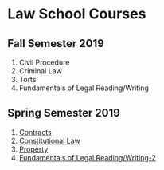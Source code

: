 # Law School Courses
## Fall Semester 2019
1. Civil Procedure
2. Criminal Law
3. Torts
4. Fundamentals of Legal Reading/Writing

## Spring Semester 2019
1. [Contracts](https://alexeibex.github.io/Contracts)
2. [Constitutional Law](https://alexeibex.github.io/constitutionallaw)
3. [Property](https://alexeibex.github.io/property)
4. [Fundamentals of Legal Reading/Writing-2](https://alexeibex.github.io/LegalWriting.html)
